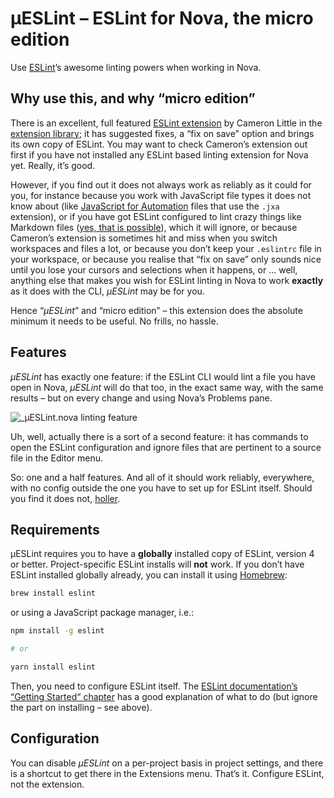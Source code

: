 # µESLint – ESLint for Nova, the micro edition

Use [ESLint](https://eslint.org)’s awesome linting powers when working in Nova.

## Why use this, and why “micro edition”

There is an excellent, full featured [ESLint extension](https://extensions.panic.com/extensions/apexskier/apexskier.eslint/) by Cameron Little in the [extension library](nova://extension/?id=apexskier.eslint); it has suggested fixes, a “fix on save” option and brings its own copy of ESLint. You may want to check Cameron’s extension out first if you have not installed any ESLint based linting extension for Nova yet. Really, it’s good.

However, if you find out it does not always work as reliably as it could for you, for instance because you work with JavaScript file types it does not know about (like [JavaScript for Automation](https://developer.apple.com/library/archive/releasenotes/InterapplicationCommunication/RN-JavaScriptForAutomation/Articles/OSX10-11.html) files that use the `.jxa` extension), or if you have got ESLint configured to lint crazy things like Markdown files ([yes, that is possible](https://www.npmjs.com/package/eslint-plugin-md)), which it will ignore, or because Cameron’s extension is sometimes hit and miss when you switch workspaces and files a lot, or because you don’t keep your `.eslintrc` file in your workspace, or because you realise that “fix on save” only sounds nice until you lose your cursors and selections when it happens, or … well, anything else that makes you wish for ESLint linting in Nova to work **exactly** as it does with the CLI, _µESLint_ may be for you.

Hence “_µESLint_” and “micro edition” – this extension does the absolute minimum it needs to be useful. No frills, no hassle.

## Features

_µESLint_ has exactly one feature: if the ESLint CLI would lint a file you have open in Nova, _µESLint_ will do that too, in the exact same way, with the same results – but on every change and using Nova’s Problems pane.

![_µESLint.nova linting feature](https://raw.githubusercontent.com/kopischke/microESLint.nova/main/img/µeslint-linting-feature.png "Linting with µESLint.")

Uh, well, actually there is a sort of a second feature: it has commands to open the ESLint configuration and ignore files that are pertinent to a source file in the Editor menu.

So: one and a half features. And all of it should work reliably, everywhere, with no config outside the one you have to set up for ESLint itself. Should you find it does not, [holler](https://github.com/kopischke/microESLint.nova/issues).

## Requirements

µESLint requires you to have a **globally** installed copy of ESLint, version 4 or better. Project-specific ESLint installs will **not** work. If you don’t have ESLint installed globally  already, you can install it using [Homebrew](https://brew.sh):

```sh
brew install eslint
```

or using a JavaScript package manager, i.e.:

```sh
npm install -g eslint

# or

yarn install eslint
```

Then, you need to configure ESLint itself. The [ESLint documentation’s “Getting Started“ chapter](https://eslint.org/docs/user-guide/getting-started#configuration) has a good explanation of what to do (but ignore the part on installing – see above).

## Configuration

You can disable _µESLint_ on a per-project basis in project settings, and there is a shortcut to get there in the Extensions menu. That’s it. Configure ESLint, not the extension.
